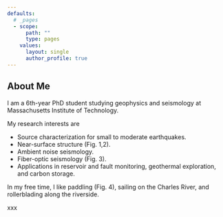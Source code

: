 ```yaml
---
defaults:
  # _pages
  - scope:
      path: ""
      type: pages
    values:
      layout: single
      author_profile: true
---
```


## About Me

I am a 6th-year PhD student studying geophysics and seismology at Massachusetts Institute of Technology.

My research interests are

- Source characterization for small to moderate earthquakes.
-	Near-surface structure (Fig. 1,2).
-	Ambient noise seismology.
-	Fiber-optic seismology (Fig. 3).
-	Applications in reservoir and fault monitoring, geothermal exploration, and carbon storage.

In my free time, I like paddling (Fig. 4), sailing on the Charles River, and rollerblading along the riverside.

xxx
